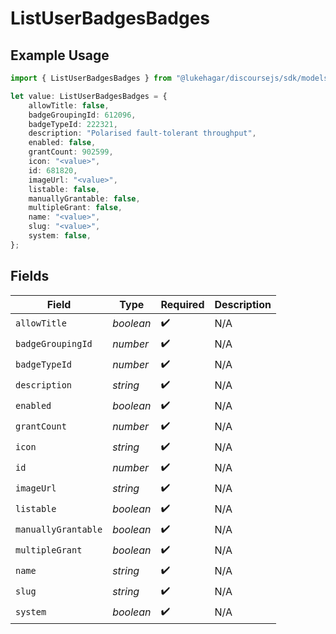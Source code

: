 # ListUserBadgesBadges

## Example Usage

```typescript
import { ListUserBadgesBadges } from "@lukehagar/discoursejs/sdk/models/operations";

let value: ListUserBadgesBadges = {
    allowTitle: false,
    badgeGroupingId: 612096,
    badgeTypeId: 222321,
    description: "Polarised fault-tolerant throughput",
    enabled: false,
    grantCount: 902599,
    icon: "<value>",
    id: 681820,
    imageUrl: "<value>",
    listable: false,
    manuallyGrantable: false,
    multipleGrant: false,
    name: "<value>",
    slug: "<value>",
    system: false,
};
```

## Fields

| Field               | Type                | Required            | Description         |
| ------------------- | ------------------- | ------------------- | ------------------- |
| `allowTitle`        | *boolean*           | :heavy_check_mark:  | N/A                 |
| `badgeGroupingId`   | *number*            | :heavy_check_mark:  | N/A                 |
| `badgeTypeId`       | *number*            | :heavy_check_mark:  | N/A                 |
| `description`       | *string*            | :heavy_check_mark:  | N/A                 |
| `enabled`           | *boolean*           | :heavy_check_mark:  | N/A                 |
| `grantCount`        | *number*            | :heavy_check_mark:  | N/A                 |
| `icon`              | *string*            | :heavy_check_mark:  | N/A                 |
| `id`                | *number*            | :heavy_check_mark:  | N/A                 |
| `imageUrl`          | *string*            | :heavy_check_mark:  | N/A                 |
| `listable`          | *boolean*           | :heavy_check_mark:  | N/A                 |
| `manuallyGrantable` | *boolean*           | :heavy_check_mark:  | N/A                 |
| `multipleGrant`     | *boolean*           | :heavy_check_mark:  | N/A                 |
| `name`              | *string*            | :heavy_check_mark:  | N/A                 |
| `slug`              | *string*            | :heavy_check_mark:  | N/A                 |
| `system`            | *boolean*           | :heavy_check_mark:  | N/A                 |